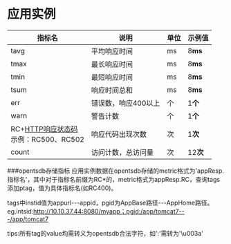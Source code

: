 # 应用实例

| 指标名 | 说明 | 单位 |示例值|
| ----- |-----| -----|-----|
|tavg| 平均响应时间|ms|8**ms**|
|tmax|最长响应时间|ms|8**ms**|
|tmin|最短响应时间|ms|8**ms**|
|tsum|响应时间总和|ms|8**ms**|
|err|错误数，响应400以上|个|1**个**|
|warn|警告计数|个|1**个**|
|RC+[HTTP响应状态码](74.md#http_code)<br>示例：RC500、RC502 |响应代码出现次数|次|1**次**|
|count|访问计数，总访问量|次|12**次**|

###opentsdb存储指标
应用实例数据在opentsdb存储的metric格式为'appResp.指标名'，其中对于指标名前缀为RC*的，metric格式为appResp.RC，查询tags添加ptag，值为具体指标名(如RC400)。

tags中instid值为appurl---appid，pgid为AppBase路径---AppHome路径。eg.intsid:http://10.10.37.44:8080/myapp；pgid:/app/tomcat7---/app/tomcat7

tips:所有tag的value均需转义为opentsdb合法字符，如':'需转为'\u003a'












































































































































